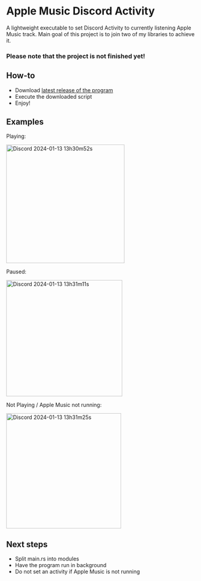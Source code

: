 # Apple Music Discord Activity
A lightweight executable to set Discord Activity to currently listening Apple Music track.
Main goal of this project is to join two of my libraries to achieve it.

### Please note that the project is not finished yet!

## How-to
- Download [latest release of the program](https://github.com/DylanCa/apple-music-discord-activity/releases)
- Execute the downloaded script
- Enjoy!

## Examples
Playing:

<img width="315" alt="Discord 2024-01-13 13h30m52s" src="https://github.com/DylanCa/apple-music-discord-activity/assets/2054131/81681367-e39b-4f7a-b700-a48ccf522586">

Paused:

<img width="309" alt="Discord 2024-01-13 13h31m11s" src="https://github.com/DylanCa/apple-music-discord-activity/assets/2054131/877c364b-238b-4603-8bbb-bed31a5535b1">

Not Playing / Apple Music not running:

<img width="306" alt="Discord 2024-01-13 13h31m25s" src="https://github.com/DylanCa/apple-music-discord-activity/assets/2054131/51a35111-2b7f-4de5-8c6a-39b8b7864b6a">



## Next steps
- Split main.rs into modules
- Have the program run in background
- Do not set an activity if Apple Music is not running
